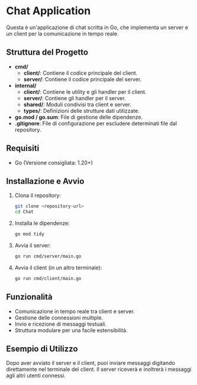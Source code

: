 # Chat Application

Questa è un'applicazione di chat scritta in Go, che implementa un server e un client per la comunicazione in tempo reale.

## Struttura del Progetto

- **cmd/**
  - **client/**: Contiene il codice principale del client.
  - **server/**: Contiene il codice principale del server.
- **internal/**
  - **client/**: Contiene le utility e gli handler per il client.
  - **server/**: Contiene gli handler per il server.
  - **shared/**: Moduli condivisi tra client e server.
  - **types/**: Definizioni delle strutture dati utilizzate.
- **go.mod / go.sum**: File di gestione delle dipendenze.
- **.gitignore**: File di configurazione per escludere determinati file dal repository.

## Requisiti

- Go (Versione consigliata: 1.20+)

## Installazione e Avvio

1. Clona il repository:
   ```sh
   git clone <repository-url>
   cd Chat
   ```
2. Installa le dipendenze:
   ```sh
   go mod tidy
   ```
3. Avvia il server:
   ```sh
   go run cmd/server/main.go
   ```
4. Avvia il client (in un altro terminale):
   ```sh
   go run cmd/client/main.go
   ```

## Funzionalità

- Comunicazione in tempo reale tra client e server.
- Gestione delle connessioni multiple.
- Invio e ricezione di messaggi testuali.
- Struttura modulare per una facile estensibilità.

## Esempio di Utilizzo

Dopo aver avviato il server e il client, puoi inviare messaggi digitando direttamente nel terminale del client. Il server riceverà e inoltrerà i messaggi agli altri utenti connessi.